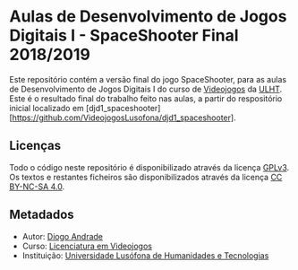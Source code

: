 <!--
Aulas de Desenvolvimento de Jogos Digitais I - SpaceShooter 2018/2019 (c) by Diogo Andrade

Aulas de Desenvolvimento de Jogos Digitais I - SpaceShooter 2018/2019 is licensed under a
Creative Commons Attribution-NonCommercial-ShareAlike 4.0 International License.

You should have received a copy of the license along with this
work. If not, see <http://creativecommons.org/licenses/by-nc-sa/4.0/>.
-->

# Aulas de Desenvolvimento de Jogos Digitais I - SpaceShooter Final 2018/2019

Este repositório contém a versão final do jogo SpaceShooter, para as aulas de Desenvolvimento de Jogos Digitais I 
do curso de [Videojogos][licvideo] da [ULHT].
Este é o resultado final do trabalho feito nas aulas, a partir do respositório inicial localizado em [djd1_spaceshooter][https://github.com/VideojogosLusofona/djd1_spaceshooter].

## Licenças

Todo o código neste repositório é disponibilizado através da licença [GPLv3].
Os textos e restantes ficheiros são disponibilizados através da licença
[CC BY-NC-SA 4.0].

## Metadados

* Autor: [Diogo Andrade]
* Curso:  [Licenciatura em Videojogos][licvideo]
* Instituição: [Universidade Lusófona de Humanidades e Tecnologias][ULHT]



[GPLv3]:https://www.gnu.org/licenses/gpl-3.0.en.html
[CC BY-NC-SA 4.0]:https://creativecommons.org/licenses/by-nc-sa/4.0/
[licvideo]:https://www.ulusofona.pt/licenciatura/videojogos
[Diogo Andrade]:https://github.com/DiogoDeAndrade
[ULHT]:https://www.ulusofona.pt/